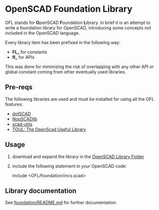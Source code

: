 # OpenSCAD Foundation Library

OFL stands for **O**penSCAD **F**oundation **L**ibrary. In brief it is an attempt to write a foundation library for OpenSCAD, introducing some concepts not included in the OpenSCAD language.

Every library item has been prefixed in the following way:

* **FL_** for constants
* **fl_** for APIs

This was done for minimizing the risk of overlapping with any other API or global constant coming from other eventually used libraries.

## Pre-reqs

The following libraries are used and must be installed for using all the OFL features:

* [dotSCAD](https://justinsdk.github.io/dotSCAD/)
* [NopSCADlib](https://github.com/nophead/NopSCADlib)
* [scad-utils](https://github.com/OskarLinde/scad-utils)
* [TOUL: The OpenScad Useful Library](https://www.thingiverse.com/thing:1237203)

## Usage

1. download and expand the library in the [OpenSCAD Library Folder](https://en.wikibooks.org/wiki/OpenSCAD_User_Manual/Libraries#Library_Locations)
2. include the following statement in your OpenSCAD code:

    include <OFL/foundation/incs.scad>

## Library documentation

See [foundation/README.md](foundation/README.md) for further documentation.